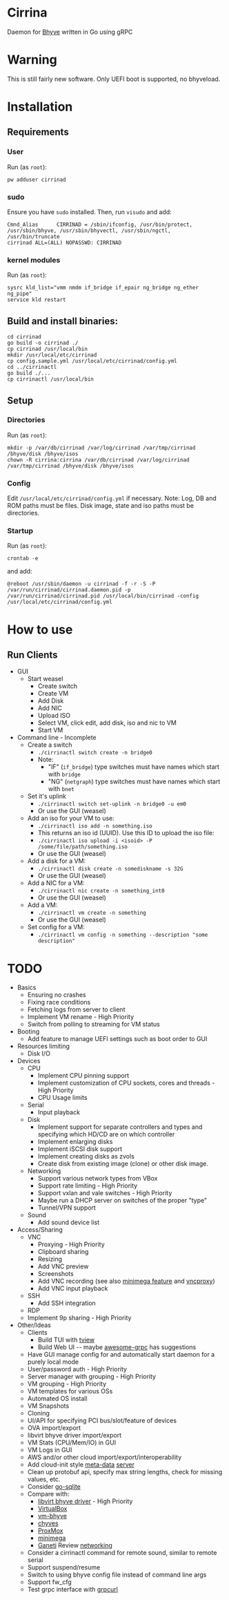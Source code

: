 # Cirrina

Daemon for [Bhyve](https://wiki.freebsd.org/bhyve) written in Go using gRPC

# Warning

This is still fairly new software. Only UEFI boot is supported, no bhyveload.

# Installation

## Requirements

### User

Run (as `root`):

```
pw adduser cirrinad
```

### sudo

Ensure you have `sudo` installed. Then, run `visudo` and add:

```
Cmnd_Alias      CIRRINAD = /sbin/ifconfig, /usr/bin/protect, /usr/sbin/bhyve, /usr/sbin/bhyvectl, /usr/sbin/ngctl, /usr/bin/truncate
cirrinad ALL=(ALL) NOPASSWD: CIRRINAD
```

### kernel modules

Run (as `root`):

```
sysrc kld_list="vmm nmdm if_bridge if_epair ng_bridge ng_ether ng_pipe"
service kld restart
```

## Build and install binaries:

```
cd cirrinad
go build -o cirrinad ./
cp cirrinad /usr/local/bin
mkdir /usr/local/etc/cirrinad
cp config.sample.yml /usr/local/etc/cirrinad/config.yml
cd ../cirrinactl
go build ./...
cp cirrinactl /usr/local/bin
```

## Setup

### Directories

Run (as `root`):

```
mkdir -p /var/db/cirrinad /var/log/cirrinad /var/tmp/cirrinad /bhyve/disk /bhyve/isos
chown -R cirrina:cirrina /var/db/cirrinad /var/log/cirrinad /var/tmp/cirrinad /bhyve/disk /bhyve/isos
```

### Config

Edit `/usr/local/etc/cirrinad/config.yml` if necessary. Note: Log, DB and ROM paths must be files. Disk image, state
and iso paths must be directories.

### Startup

Run (as `root`):

```
crontab -e
```

and add:

```
@reboot /usr/sbin/daemon -u cirrinad -f -r -S -P /var/run/cirrinad/cirrinad.daemon.pid -p /var/run/cirrinad/cirrinad.pid /usr/local/bin/cirrinad -config /usr/local/etc/cirrinad/config.yml
```

# How to use

## Run Clients

* GUI
  * Start weasel
    * Create switch
    * Create VM
    * Add Disk
    * Add NIC
    * Upload ISO
    * Select VM, click edit, add disk, iso and nic to VM
    * Start VM
* Command line - Incomplete
  * Create a switch
    * `./cirrinactl switch create -n bridge0`
    * Note:
      * "IF" (`if_bridge`) type switches must have names which start with `bridge`
      * "NG" (`netgraph`) type switches must have names which start with `bnet`
  * Set it's uplink
    * `./cirrinactl switch set-uplink -n bridge0 -u em0`
    * Or use the GUI (weasel)
  * Add an iso for your VM to use:
    * `./cirrinactl iso add -n something.iso`
    * This returns an iso id (UUID). Use this ID to upload the iso file:
    * `./cirrinactl iso upload -i <isoid> -P /some/file/path/something.iso`
    * Or use the GUI (weasel)
  * Add a disk for a VM:
    * `./cirrinactl disk create -n somediskname -s 32G`
    * Or use the GUI (weasel)
  * Add a NIC for a VM:
    * `./cirrinactl nic create -n something_int0`
    * Or use the GUI (weasel)
  * Add a VM:
    * `./cirrinactl vm create -n something`
    * Or use the GUI (weasel)
  * Set config for a VM:
    * `./cirrinactl vm config -n something --description "some description"`

# TODO

* Basics
  * Ensuring no crashes
  * Fixing race conditions
  * Fetching logs from server to client
  * Implement VM rename - High Priority
  * Switch from polling to streaming for VM status
* Booting
  * Add feature to manage UEFI settings such as boot order to GUI
* Resources limiting
  * Disk I/O
* Devices
  * CPU
    * Implement CPU pinning support
    * Implement customization of CPU sockets, cores and threads - High Priority
    * CPU Usage limits
  * Serial
    * Input playback
  * Disk
    * Implement support for separate controllers and types and specifying which HD/CD are on which controller
    * Implement enlarging disks
    * Implement iSCSI disk support
    * Implement creating disks as zvols
    * Create disk from existing image (clone) or other disk image.
  * Networking
    * Support various network types from VBox
    * Support rate limiting - High Priority
    * Support vxlan and vale switches - High Priority
    * Maybe run a DHCP server on switches of the proper "type"
    * Tunnel/VPN support
  * Sound
    * Add sound device list
* Access/Sharing
  * VNC
    * Proxying - High Priority
    * Clipboard sharing
    * Resizing
    * Add VNC preview
    * Screenshots
    * Add VNC recording (see also [minimega feature](https://minimega.org/articles/vnc.article)
      and [vncproxy](https://pkg.go.dev/github.com/amitbet/vncproxy))
    * Add VNC input playback
  * SSH
    * Add SSH integration
  * RDP
  * Implement 9p sharing - High Priority
* Other/Ideas
  * Clients
    * Build TUI with [tview](https://github.com/rivo/tview)
    * Build Web UI -- maybe [awesome-grpc](https://github.com/grpc-ecosystem/awesome-grpc) has suggestions
  * Have GUI manage config for and automatically start daemon for a purely local mode
  * User/password auth - High Priority
  * Server manager with grouping - High Priority
  * VM grouping - High Priority
  * VM templates for various OSs
  * Automated OS install
  * VM Snapshots
  * Cloning
  * UI/API for specifying PCI bus/slot/feature of devices
  * OVA import/export
  * libvirt bhyve driver import/export
  * VM Stats (CPU/Mem/IO) in GUI
  * VM Logs in GUI
  * AWS and/or other cloud import/export/interoperability
  * Add cloud-init
    style [meta-data](https://docs.openstack.org/nova/train/admin/metadata-service.html)
    [server](https://docs.tinkerbell.org/services/hegel/)
  * Clean up protobuf api, specify max string lengths, check for missing values, etc.
  * Consider [go-sqlite](https://github.com/glebarez/go-sqlite)
  * Compare with:
    * [libvirt bhyve driver](https://libvirt.org/drvbhyve.html) - High Priority
    * [VirtualBox](https://www.virtualbox.org/wiki/Documentation)
    * [vm-bhyve](https://github.com/churchers/vm-bhyve)
    * [chyves](http://chyves.org/)
    * [ProxMox](https://pve.proxmox.com/)
    * [minimega](https://minimega.org/)
    * [Ganeti](https://ganeti.org/)
      Review [networking](https://freebsdfoundation.org/wp-content/uploads/2020/01/Arranging-Your-Virtual-Network-on-FreeBSD.pdf)
  * Consider a cirrinactl command for remote sound, similar to remote serial
  * Support suspend/resume
  * Switch to using bhyve config file instead of command line args
  * Support fw_cfg
  * Test grpc interface with [grpcurl](https://github.com/fullstorydev/grpcurl)
